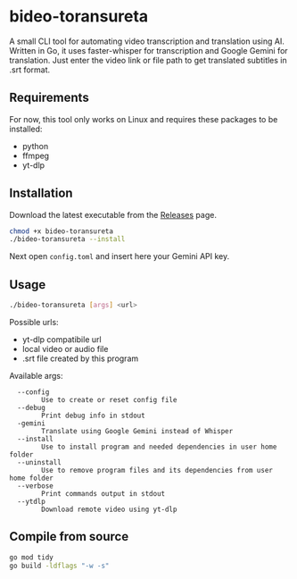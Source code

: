 # bideo-toransureta

A small CLI tool for automating video transcription and translation using AI. Written in Go, it uses faster-whisper for transcription and Google Gemini for translation. Just enter the video link or file path to get translated subtitles in .srt format.

## Requirements

For now, this tool only works on Linux and requires these packages to be installed:

-   python
-   ffmpeg
-   yt-dlp

## Installation

Download the latest executable from the [Releases](https://github.com/patryk-ku/bideo-toransureta/releases) page.

```sh
chmod +x bideo-toransureta
./bideo-toransureta --install
```

Next open `config.toml` and insert here your Gemini API key.

## Usage

```sh
./bideo-toransureta [args] <url>
```

Possible urls:

-   yt-dlp compatibile url
-   local video or audio file
-   .srt file created by this program

Available args:

```
  --config
        Use to create or reset config file
  --debug
        Print debug info in stdout
  -gemini
        Translate using Google Gemini instead of Whisper
  --install
        Use to install program and needed dependencies in user home folder
  --uninstall
        Use to remove program files and its dependencies from user home folder
  --verbose
        Print commands output in stdout
  --ytdlp
        Download remote video using yt-dlp
```

## Compile from source

```sh
go mod tidy
go build -ldflags "-w -s"
```
